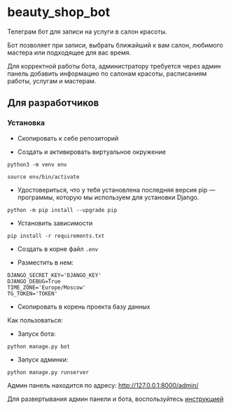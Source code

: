 # beauty_shop_bot
Телеграм бот для записи на услуги в салон красоты. 

Бот позволяет при записи, выбрать ближайший к вам салон,
любимого мастера или подходящее для вас время.

Для корректной работы бота, администратору требуется через админ панель
добавить информацию по салонам красоты, расписаниям работы, услугам и мастерам.


## Для разработчиков

### Установка
* Скопировать к себе репозиторий

* Создать и активировать виртуальное окружение

```
python3 -m venv env

source env/bin/activate
```

* Удостовериться, что у тебя установлена последняя версия pip — программы, которую мы используем для установки Django.

```
python -m pip install --upgrade pip
```

* Установить зависимости

```
pip install -r requirements.txt
```

* Создать в корне файл ``.env``

* Разместить в нем: 

```
DJANGO_SECRET_KEY='DJANGO_KEY'  
DJANGO_DEBUG=True
TIME_ZONE='Europe/Moscow'
TG_TOKEN='TOKEN'
```

* Скопировать в корень проекта базу данных

Как пользоваться:

* Запуск бота:

```
python manage.py bot
```

* Запуск админки:
```
python manage.py runserver
```

Админ панель находится по адресу:
<http://127.0.0.1:8000/admin/>

Для развертывания админ панели и бота, воспользуйтесь [инструкцией](https://timeweb.cloud/tutorials/django/kak-ustanovit-django-nginx-i-gunicorn-na-virtualnyj-server)






